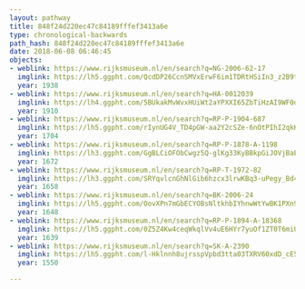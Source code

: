 ```yaml
---
layout: pathway
title: 848f24d220ec47c84189fffef3413a6e
type: chronological-backwards
path_hash: 848f24d220ec47c84189fffef3413a6e
date: 2018-06-08 06:46:45
objects:
- weblink: https://www.rijksmuseum.nl/en/search?q=NG-2006-62-17
  imglink: https://lh5.ggpht.com/QcdDP26CcnSMVxErwF6im1TDRtHSiIn3_z2B9tnQVBte4-L_i_CeWh5eo960CG-Ty4AR2iyBN1rdXxhAgn0_9DxS9A=s200
  year: 1938
- weblink: https://www.rijksmuseum.nl/en/search?q=HA-0012039
  imglink: https://lh4.ggpht.com/5BUkakMvWvxHUiWt2aYPXXI65ZbTiHzAI9WF0oFqRi1F7tJk-GpzLHUR51DbHB9BJAhD_v7SkyrZTOBXgiR6RBIJn6dK=s200
  year: 1910
- weblink: https://www.rijksmuseum.nl/en/search?q=RP-P-1904-687
  imglink: https://lh5.ggpht.com/rIynUG4V_TD4pGW-aa2Y2cSZe-6nOtPIhI2qkKYPm2eBQ5AjZ61E-Cc3ik4GKMEoBNRGE90V0NmuEG89rML7fTmYT6wx=s200
  year: 1704
- weblink: https://www.rijksmuseum.nl/en/search?q=RP-P-1878-A-1198
  imglink: https://lh3.ggpht.com/GgBLCiOFObCwgz5Q-glKg33KyBBkpGiJOVjBaEXUYUB_KqdG5-QlG3c0z0UuV0zKAOQiPQTeatAI73LgVEFtw6TPiOI=s200
  year: 1672
- weblink: https://www.rijksmuseum.nl/en/search?q=RP-T-1972-82
  imglink: https://lh3.ggpht.com/SRYqvlcnGhNlGib6hzcx3lrwKBq3-uPegy_Bd4EjU2bVUy0NhKAguPKTZkwWhkqGl8XDMWzfx9W_d3NWKHoF5nk-F8k=s200
  year: 1658
- weblink: https://www.rijksmuseum.nl/en/search?q=BK-2006-24
  imglink: https://lh5.ggpht.com/OovXPn7mGbECYOBsNltkhbIYhnwWtYwBK1PXn9ZOqDP5-AkcU-mSqQIESJIIPLpctClv28k74tk53r8srD1YR_uGjg=s200
  year: 1648
- weblink: https://www.rijksmuseum.nl/en/search?q=RP-P-1894-A-18368
  imglink: https://lh5.ggpht.com/0Z5Z4Kw4ceqWkqlVv4uE6HYr7yuOf1ZT0T6miUAvxkY9D5eCjtziCbd-3BRGczoHaaaVWPd7nbxoULR00YBGraFDtauT=s200
  year: 1639
- weblink: https://www.rijksmuseum.nl/en/search?q=SK-A-2390
  imglink: https://lh5.ggpht.com/l-Hklnnh8ujrsspVpbd3tta03TXRV60xdD_cE55RO1rs-0r4Yy3ltPcpyY8bq8r5_2BD4OG8O2oncUkc-Ri7dhM2Vtch=s200
  year: 1550

---
```

